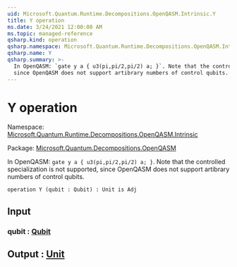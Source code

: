 ```yaml
---
uid: Microsoft.Quantum.Runtime.Decompositions.OpenQASM.Intrinsic.Y
title: Y operation
ms.date: 3/24/2021 12:00:00 AM
ms.topic: managed-reference
qsharp.kind: operation
qsharp.namespace: Microsoft.Quantum.Runtime.Decompositions.OpenQASM.Intrinsic
qsharp.name: Y
qsharp.summary: >-
  In OpenQASM: `gate y a { u3(pi,pi/2,pi/2) a; }`. Note that the controlled specialization is not supported,
  since OpenQASM does not support artibrary numbers of control qubits.
---
```


# Y operation

Namespace: [Microsoft.Quantum.Runtime.Decompositions.OpenQASM.Intrinsic](xref:Microsoft.Quantum.Runtime.Decompositions.OpenQASM.Intrinsic)

Package: [Microsoft.Quantum.Decompositions.OpenQASM](https://nuget.org/packages/Microsoft.Quantum.Decompositions.OpenQASM)


In OpenQASM: `gate y a { u3(pi,pi/2,pi/2) a; }`. Note that the controlled specialization is not supported,since OpenQASM does not support artibrary numbers of control qubits.

```qsharp
operation Y (qubit : Qubit) : Unit is Adj
```


## Input

### qubit : [Qubit](xref:microsoft.quantum.lang-ref.qubit)





## Output : [Unit](xref:microsoft.quantum.lang-ref.unit)

